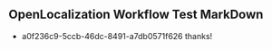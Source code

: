 ## OpenLocalization Workflow Test MarkDown
* a0f236c9-5ccb-46dc-8491-a7db0571f626 thanks!

<!--HONumber=Aug16_HO1-->


